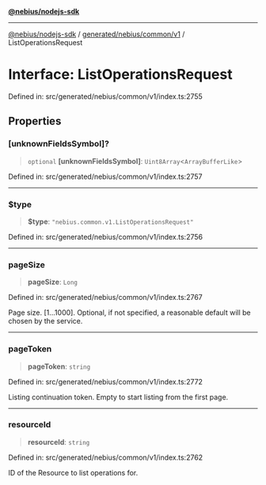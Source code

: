 [**@nebius/nodejs-sdk**](../../../../../README.md)

***

[@nebius/nodejs-sdk](../../../../../README.md) / [generated/nebius/common/v1](../README.md) / ListOperationsRequest

# Interface: ListOperationsRequest

Defined in: src/generated/nebius/common/v1/index.ts:2755

## Properties

### \[unknownFieldsSymbol\]?

> `optional` **\[unknownFieldsSymbol\]**: `Uint8Array`\<`ArrayBufferLike`\>

Defined in: src/generated/nebius/common/v1/index.ts:2757

***

### $type

> **$type**: `"nebius.common.v1.ListOperationsRequest"`

Defined in: src/generated/nebius/common/v1/index.ts:2756

***

### pageSize

> **pageSize**: `Long`

Defined in: src/generated/nebius/common/v1/index.ts:2767

Page size. [1...1000]. Optional, if not specified, a reasonable default will be chosen by the service.

***

### pageToken

> **pageToken**: `string`

Defined in: src/generated/nebius/common/v1/index.ts:2772

Listing continuation token. Empty to start listing from the first page.

***

### resourceId

> **resourceId**: `string`

Defined in: src/generated/nebius/common/v1/index.ts:2762

ID of the Resource to list operations for.
